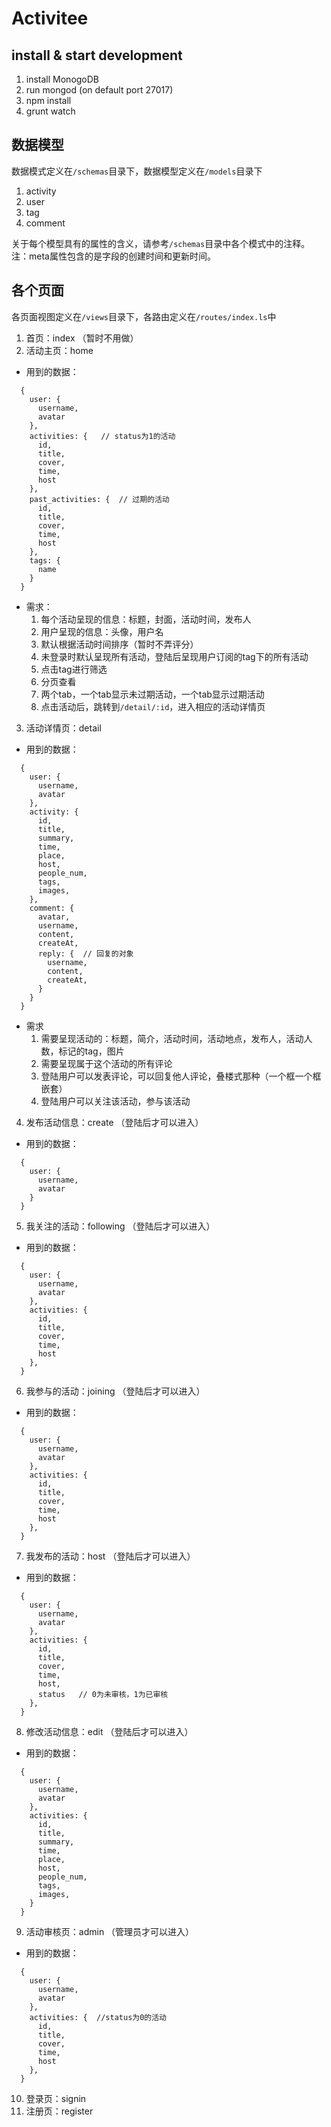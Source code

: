 # Activitee

## install & start development
1. install MonogoDB
2. run mongod (on default port 27017)
3. npm install
4. grunt watch

## 数据模型
数据模式定义在`/schemas`目录下，数据模型定义在`/models`目录下

1. activity
2. user
3. tag
4. comment

关于每个模型具有的属性的含义，请参考`/schemas`目录中各个模式中的注释。注：meta属性包含的是字段的创建时间和更新时间。

## 各个页面
各页面视图定义在`/views`目录下，各路由定义在`/routes/index.ls`中

1. 首页：index （暂时不用做）
2. 活动主页：home
  * 用到的数据：
  ```
    {
      user: {
        username,
        avatar
      },
      activities: {   // status为1的活动
        id,
        title,
        cover,
        time,
        host
      },
      past_activities: {  // 过期的活动
        id,
        title,
        cover,
        time,
        host
      },
      tags: {
        name
      }
    }
  ```
  * 需求：
    1. 每个活动呈现的信息：标题，封面，活动时间，发布人
    2. 用户呈现的信息：头像，用户名
    3. 默认根据活动时间排序（暂时不弄评分）
    4. 未登录时默认呈现所有活动，登陆后呈现用户订阅的tag下的所有活动
    5. 点击tag进行筛选
    6. 分页查看
    7. 两个tab，一个tab显示未过期活动，一个tab显示过期活动
    8. 点击活动后，跳转到`/detail/:id`，进入相应的活动详情页
3. 活动详情页：detail
  * 用到的数据：
  ```
    {
      user: {
        username,
        avatar
      },
      activity: {
        id,
        title,
        summary,
        time,
        place,
        host,
        people_num,
        tags,
        images,
      },
      comment: {
        avatar,
        username,
        content,
        createAt,
        reply: {  // 回复的对象
          username,
          content,
          createAt,
        }
      }
    }
  ```
  * 需求
    1. 需要呈现活动的：标题，简介，活动时间，活动地点，发布人，活动人数，标记的tag，图片
    2. 需要呈现属于这个活动的所有评论
    3. 登陆用户可以发表评论，可以回复他人评论，叠楼式那种（一个框一个框嵌套）
    4. 登陆用户可以关注该活动，参与该活动
4. 发布活动信息：create （登陆后才可以进入）
  * 用到的数据：
  ```
    {
      user: {
        username,
        avatar
      }
    }
  ```
5. 我关注的活动：following （登陆后才可以进入）
  * 用到的数据：
  ```
    {
      user: {
        username,
        avatar
      },
      activities: {
        id,
        title,
        cover,
        time,
        host
      },
    }
  ```
6. 我参与的活动：joining （登陆后才可以进入）
  * 用到的数据：
  ```
    {
      user: {
        username,
        avatar
      },
      activities: {
        id,
        title,
        cover,
        time,
        host
      },
    }
  ```
7. 我发布的活动：host （登陆后才可以进入）
 * 用到的数据：
  ```
    {
      user: {
        username,
        avatar
      },
      activities: {
        id,
        title,
        cover,
        time,
        host,
        status   // 0为未审核，1为已审核
      },
    }
  ```
8. 修改活动信息：edit （登陆后才可以进入）
  * 用到的数据：
  ```
    {
      user: {
        username,
        avatar
      },
      activities: {
        id,
        title,
        summary,
        time,
        place,
        host,
        people_num,
        tags,
        images,
      }
    }
  ```
9. 活动审核页：admin （管理员才可以进入）
  * 用到的数据：
  ```
    {
      user: {
        username,
        avatar
      },
      activities: {  //status为0的活动
        id,
        title,
        cover,
        time,
        host
      },
    }
  ```
10. 登录页：signin
11. 注册页：register
